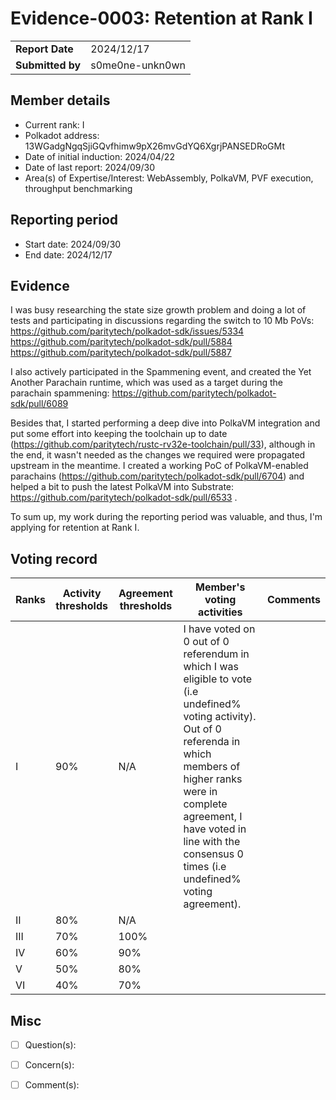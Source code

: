 # Evidence-0003: Retention at Rank I

|                 |                      |
| --------------- | ---------------------|
| **Report Date** | 2024/12/17           |
| **Submitted by**| s0me0ne-unkn0wn      |


## Member details

- Current rank: I
- Polkadot address: 13WGadgNgqSjiGQvfhimw9pX26mvGdYQ6XgrjPANSEDRoGMt
- Date of initial induction: 2024/04/22
- Date of last report: 2024/09/30
- Area(s) of Expertise/Interest: WebAssembly, PolkaVM, PVF execution, throughput benchmarking

## Reporting period

- Start date: 2024/09/30
- End date: 2024/12/17

## Evidence

I was busy researching the state size growth problem and doing a lot of tests and participating in discussions regarding the switch to 10 Mb PoVs:
https://github.com/paritytech/polkadot-sdk/issues/5334
https://github.com/paritytech/polkadot-sdk/pull/5884
https://github.com/paritytech/polkadot-sdk/pull/5887

I also actively participated in the Spammening event, and created the Yet Another Parachain runtime, which was used as a target during the parachain spammening:
https://github.com/paritytech/polkadot-sdk/pull/6089

Besides that, I started performing a deep dive into PolkaVM integration and put some effort into keeping the toolchain up to date (https://github.com/paritytech/rustc-rv32e-toolchain/pull/33), although in the end, it wasn't needed as the changes we required were propagated upstream in the meantime. I created a working PoC of PolkaVM-enabled parachains (https://github.com/paritytech/polkadot-sdk/pull/6704) and helped a bit to push the latest PolkaVM into Substrate: https://github.com/paritytech/polkadot-sdk/pull/6533 .

To sum up, my work during the reporting period was valuable, and thus, I'm applying for retention at Rank I.

## Voting record

|  Ranks | Activity thresholds | Agreement thresholds | Member's voting activities | Comments |
|---|---|---|---|---|
|I  |90%   |N/A   | I have voted on 0 out of 0 referendum in which I was eligible to vote (i.e undefined% voting activity). Out of 0 referenda in which members of higher ranks were in complete agreement, I have voted in line with the consensus 0 times (i.e undefined% voting agreement).  |  |
|II |80%   |N/A   |   |  |
|III|70%   |100%  |   |  |
|IV |60%   |90%   |   |  |
|V  |50%   |80%   |   |  |
|VI |40%   |70%   |   |  |


## Misc

- [ ] Question(s): 

- [ ] Concern(s): 

- [ ] Comment(s): 


